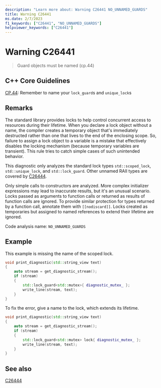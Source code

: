 ```yaml
---
description: "Learn more about: Warning C26441 NO_UNNAMED_GUARDS"
title: Warning C26441
ms.date: 2/7/2023
f1_keywords: ["C26441", "NO_UNNAMED_GUARDS"]
helpviewer_keywords: ["C26441"]
---
```

# Warning C26441

> Guard objects must be named (cp.44)

## C++ Core Guidelines

[CP.44](https://isocpp.github.io/CppCoreGuidelines/CppCoreGuidelines#cp44-remember-to-name-your-lock_guards-and-unique_locks): Remember to name your `lock_guard`s and `unique_lock`s

## Remarks

The standard library provides locks to help control concurrent access to resources during their lifetime. When you declare a lock object without a name, the compiler creates a temporary object that's immediately destructed rather than one that lives to the end of the enclosing scope. So, failure to assign a lock object to a variable is a mistake that effectively disables the locking mechanism (because temporary variables are transient). This rule tries to catch simple cases of such unintended behavior.

This diagnostic only analyzes the standard lock types `std::scoped_lock`, `std::unique_lock`, and `std::lock_guard`. Other unnamed RAII types are covered by [C26444](c26444.md).

Only simple calls to constructors are analyzed. More complex initializer expressions may lead to inaccurate results, but it's an unusual scenario. Locks passed as arguments to function calls or returned as results of function calls are ignored. To provide similar protection for types returned by a function call, annotate them with `[[nodiscard]]`. Locks created as temporaries but assigned to named references to extend their lifetime are ignored.

Code analysis name: `NO_UNNAMED_GUARDS`

## Example

This example is missing the name of the scoped lock.

```cpp
void print_diagnostic(std::string_view text)
{
    auto stream = get_diagnostic_stream();
    if (stream)
    {
        std::lock_guard<std::mutex>{ diagnostic_mutex_ };
        write_line(stream, text);
    }
}
```

To fix the error, give a name to the lock, which extends its lifetime.

```cpp
void print_diagnostic(std::string_view text)
{
    auto stream = get_diagnostic_stream();
    if (stream)
    {
        std::lock_guard<std::mutex> lock{ diagnostic_mutex_ };
        write_line(stream, text);
    }
}
```

## See also

[C26444](C26444.md)
